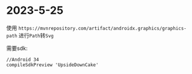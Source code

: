 # 2023-5-25

使用
``
https://mvnrepository.com/artifact/androidx.graphics/graphics-path
``
进行`Path`转`Svg`

需要sdk:

```
//Android 34
compileSdkPreview 'UpsideDownCake' 
```